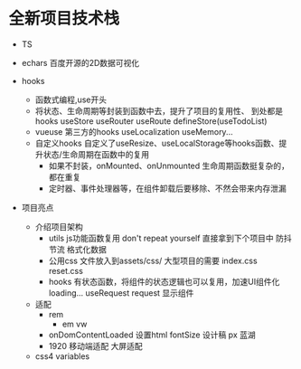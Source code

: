 # 全新项目技术栈

- TS
- echars 百度开源的2D数据可视化
- hooks
   - 函数式编程,use开头
   - 将状态、生命周期等封装到函数中去，提升了项目的复用性、
      到处都是hooks useStore useRouter useRoute defineStore(useTodoList)
   - vueuse 第三方的hooks
     useLocalization useMemory...
   - 自定义hooks
       自定义了useResize、useLocalStorage等hooks函数、提升状态/生命周期在函数中的复用
       - 如果不封装，onMounted、onUnmounted 生命周期函数挺复杂的，都在重复
       - 定时器、事件处理器等，在组件卸载后要移除、不然会带来内存泄漏

- 项目亮点
   - 介绍项目架构
      - utils js功能函数复用 don't repeat yourself
           直接拿到下个项目中 防抖节流 格式化数据
      - 公用css 文件放入到assets/css/
         大型项目的需要 index.css reset.css 
      - hooks 
         有状态函数，将组件的状态逻辑也可以复用，加速UI组件化 
         loading... useRequest
         request
         显示组件
   - 适配
      - rem 
         - em vw
      - onDomContentLoaded 设置html fontSize
         设计稿 px 蓝湖
      - 1920 移动端适配 大屏适配
   - css4 variables
      